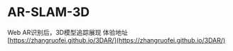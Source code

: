 # AR-SLAM-3D
Web AR识别后，3D模型追踪展现
体验地址 [https://zhangruofei.github.io/3DAR/](https://zhangruofei.github.io/3DAR/)
